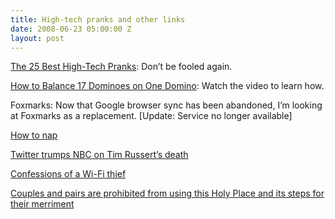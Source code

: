 ```yaml
---
title: High-tech pranks and other links
date: 2008-06-23 05:00:00 Z
layout: post
---
```


[The 25 Best High-Tech Pranks](http://www.techcult.com/high-tech-pranks/): Don’t be fooled again.

[How to Balance 17 Dominoes on One Domino](http://www.5min.com/Video/How-to-Balance-17-Dominoes-on-One-Dominoe-25826275): Watch the video to learn how.

Foxmarks: Now that Google browser sync has been abandoned, I’m looking at Foxmarks as a replacement. \[Update: Service no longer available\]

[How to nap](http://www.boston.com/bostonglobe/ideas/naps/)

[Twitter trumps NBC on Tim Russert’s death](http://www.nytimes.com/2008/06/23/business/media/23link.html?_r=2&adxnnl=1&oref=slogin&adxnnlx=1214226096-Oe/iytY4QRrov1saBvsNXQ)

[Confessions of a Wi-Fi thief](http://www.time.com/time/magazine/article/0,9171,1813969,00.html)

[Couples and pairs are prohibited from using this Holy Place and its steps for their merriment](http://www.flickr.com/photos/globehoppers/2592969276/)
